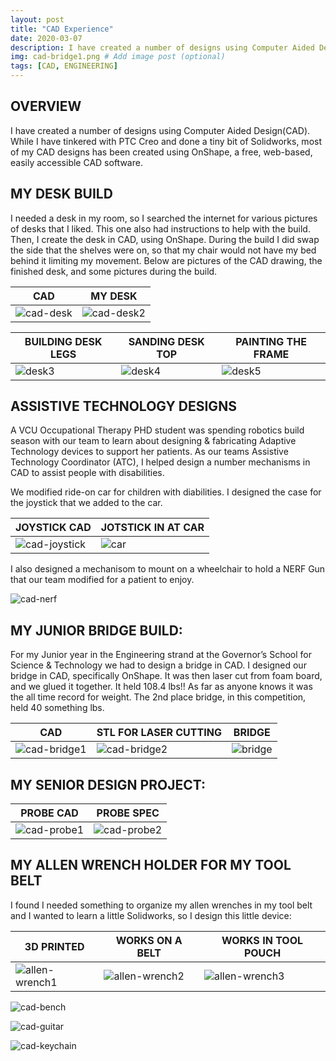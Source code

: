 ```yaml
---
layout: post
title: "CAD Experience"
date: 2020-03-07
description: I have created a number of designs using Computer Aided Design(CAD). # Add post description (optional)
img: cad-bridge1.png # Add image post (optional)
tags: [CAD, ENGINEERING]
---
```





## OVERVIEW

I have created a number of designs using Computer Aided Design(CAD).  While I have tinkered with PTC Creo and done a tiny bit of Solidworks, most of my CAD designs has been created using OnShape, a free, web-based, easily accessible CAD software.

## MY DESK BUILD

I needed a desk in my room, so I searched the internet for various pictures of desks that I liked.  This one also had instructions to help with the build.  Then, I create the desk in CAD, using OnShape.  During the build I did swap the side that the shelves were on, so that my chair would not have my bed behind it limiting my movement. Below are pictures of the CAD drawing, the finished desk, and some pictures during the build.

CAD | MY DESK
--- | -------
![cad-desk](http://natgrrl.github.io/assets/img/cad-desk.png) |  ![cad-desk2](http://natgrrl.github.io/assets/img/cad-desk2.jpg)


BUILDING DESK LEGS | SANDING DESK TOP | PAINTING THE FRAME
------------------ | ---------------- | ------------------
![desk3](http://natgrrl.github.io/assets/img/desk3.jpg) | ![desk4](http://natgrrl.github.io/assets/img/desk4.jpg) | ![desk5](http://natgrrl.github.io/assets/img/desk5.jpg)

## ASSISTIVE TECHNOLOGY DESIGNS

A VCU Occupational Therapy PHD student was spending robotics build season with our team to learn about designing &  fabricating Adaptive Technology devices to support her patients.  As our teams Assistive Technology Coordinator (ATC), I helped design a number mechanisms in CAD to assist people with disabilities.

We modified ride-on car for children with diabilities.  I designed the case for the joystick that we added to the car.

JOYSTICK CAD | JOTSTICK IN AT CAR
------------ | ------------------
![cad-joystick](http://natgrrl.github.io/assets/img/cad-joystick.png) | ![car](http://natgrrl.github.io/assets/img/at1.jpg)

I also designed a mechanisom to mount on a wheelchair to hold a NERF Gun that our team modified for a patient to enjoy.

![cad-nerf](http://natgrrl.github.io/assets/img/cad-nerf.png)


## MY JUNIOR BRIDGE BUILD:
For my Junior year in the Engineering strand at the Governor’s School for Science & Technology we had to design a bridge in CAD. I designed our bridge in CAD, specifically OnShape. It was then laser cut from foam board, and we glued it together. It held 108.4 lbs!! As far as anyone knows it was the all time record for weight. The 2nd place bridge, in this competition, held 40 something lbs.

CAD | STL FOR LASER CUTTING | BRIDGE 
--- | --------------------- | ------
![cad-bridge1](http://natgrrl.github.io/assets/img/cad-bridge1.png) | ![cad-bridge2](http://natgrrl.github.io/assets/img/cad-bridge2.png) | ![bridge](http://natgrrl.github.io/assets/img/Bridge1.jpg)


## MY SENIOR DESIGN PROJECT:

PROBE CAD | PROBE SPEC
--------- | ----------
![cad-probe1](http://natgrrl.github.io/assets/img/cad-probe1.png) | ![cad-probe2](http://natgrrl.github.io/assets/img/cad-probe2.png)

## MY ALLEN WRENCH HOLDER FOR MY TOOL BELT
 
I found I needed something to organize my allen wrenches in my tool belt and I wanted to learn a little Solidworks, so I design this little device:

3D PRINTED | WORKS ON A BELT | WORKS IN TOOL POUCH 
---------- | --------------- | -------------------
![allen-wrench1](http://natgrrl.github.io/assets/img/allen-wrench1.jpg) | ![allen-wrench2](http://natgrrl.github.io/assets/img/allen-wrench2.jpg) | ![allen-wrench3](http://natgrrl.github.io/assets/img/allen-wrench3.jpg)

![cad-bench](http://natgrrl.github.io/assets/img/cad-bench.png)

![cad-guitar](http://natgrrl.github.io/assets/img/cad-guitar.png)

![cad-keychain](http://natgrrl.github.io/assets/img/cad-keychain.png)




